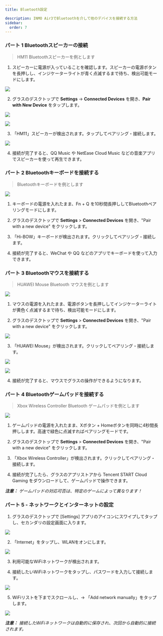 ```yaml
---
title: Bluetooth設定

description: INMO Air3でBluetoothを介して他のデバイスを接続する方法
sidebar:
  order: 7
---
```


### パート 1 Bluetoothスピーカーの接続

> HM11 Bluetoothスピーカーを例とします

1. スピーカーに電源が入っていることを確認します。スピーカーの電源ボタンを長押しし、インジケーターライトが青く点滅するまで待ち、検出可能モードにします。  

![](public/images/air3/ja/bluetooth-1.png)

2. グラスのデスクトップで **Settings** → **Connected Devices** を開き、**Pair with New Device** をタップします。  
  

![](public/images/air3/ja/bluetooth-2.png)

![](public/images/air3/ja/bluetooth-3.png)

3. 「HM11」スピーカーが検出されます。タップしてペアリング・接続します。 

![](public/images/air3/bluetooth-4.PNG)

4. 接続が完了すると、QQ Music や NetEase Cloud Music などの音楽アプリでスピーカーを使って再生できます。





### パート 2 Bluetoothキーボードを接続する 

> Bluetoothキーボードを例とします

![](public/images/air3/bluetooth-5.PNG)

1. キーボードの電源を入れたまま、Fn + Q を10秒間長押ししてBluetoothペアリングモードにします。  

2. グラスのデスクトップで **Settings** > **Connected Devices** を開き、"Pair with a new device" をクリックします。  

3. 「Hi-BOW」キーボードが検出されます。クリックしてペアリング・接続します。

4. 接続が完了すると、WeChat や QQ などのアプリでキーボードを使って入力できます。 



### パート 3 Bluetoothマウスを接続する  

> HUAWEI Mouse Bluetooth マウスを例とします  

![](public/images/air3/bluetooth-6.PNG)

1. マウスの電源を入れたまま、電源ボタンを長押ししてインジケーターライトが黄色く点滅するまで待ち、検出可能モードにします。  

2. グラスのデスクトップで **Settings** > **Connected Devices** を開き、"Pair with a new device" をクリックします。  

![](public/images/air3/ja/bluetooth-7.png)

3. 「HUAWEI Mouse」が検出されます。クリックしてペアリング・接続します。  

![](public/images/air3/ja/bluetooth-8.png)

![](public/images/air3/ja/bluetooth-9.png)

4. 接続が完了すると、マウスでグラスの操作ができるようになります。





### パート 4 Bluetoothゲームパッドを接続する

> Xbox Wireless Controller Bluetooth ゲームパッドを例とします

![](public/images/air3/bluetooth-10.png)

1. ゲームパッドの電源を入れたまま、Xボタン + Homeボタンを同時に4秒間長押しします。高速で緑色に点滅すればペアリングモードです。  
  
2. グラスのデスクトップで **Settings** > **Connected Devices** を開き、"Pair with a new device" をクリックします。  
  
3. 「Xbox Wireless Controller」が検出されます。クリックしてペアリング・接続します。  
  
4. 接続が完了したら、グラスのアプリストアから Tencent START Cloud Gaming をダウンロードして、ゲームパッドで操作できます。  
  
***注意：** ゲームパッドの対応可否は、特定のゲームによって異なります！*  





### パート 5 - ネットワークとインターネットの設定&#xA;

1. グラスのデスクトップで \[Settings] アプリのアイコンにスワイプしてタップし、セカンダリの設定画面に入ります。  
  
![](public/images/air3/ja/bluetooth-11.png)  
  
2. 「Internet」をタップし、WLANをオンにします。  
  
![](public/images/air3/ja/bluetooth-12.png)  
  
3. 利用可能なWiFiネットワークが検出されます。  
  
4. 接続したいWiFiネットワークをタップし、パスワードを入力して接続します。  
  
![](public/images/air3/ja/bluetooth-13.png)  
  
5. WiFiリストを下までスクロールし、→ 「Add network manually」をタップします。  
  
![](public/images/air3/ja/bluetooth-14.png)  
  
***注意：** 接続したWiFiネットワークは自動的に保存され、次回から自動的に接続されます。*





